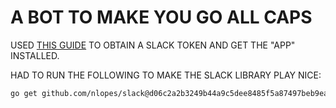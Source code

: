 # A BOT TO MAKE YOU GO ALL CAPS

USED [THIS GUIDE](https://github.com/threatsimple/smug-broker/blob/master/doc/slack.md)
TO OBTAIN A SLACK TOKEN AND GET THE "APP" INSTALLED.

HAD TO RUN THE FOLLOWING TO MAKE THE SLACK LIBRARY PLAY NICE:

```bash
go get github.com/nlopes/slack@d06c2a2b3249b44a9c5dee8485f5a87497beb9ea
```